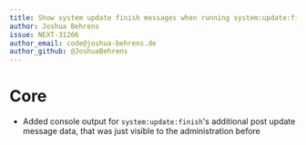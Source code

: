 ```yaml
---
title: Show system update finish messages when running system:update:finish
author: Joshua Behrens
issue: NEXT-31266
author_email: code@joshua-behrens.de
author_github: @JoshuaBehrens
---
```

# Core
* Added console output for `system:update:finish`'s additional post update message data, that was just visible to the administration before 
